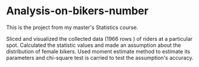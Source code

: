 # Analysis-on-bikers-number
This is the project from my master's Statistics course.

Sliced and visualized the collected data (1966 rows ) of riders at a particular spot. Calculated the statistic values and made an assumption about the distribution of female bikers. Used moment estimate method to estimate its parameters and chi-square test is carried to test the assumption's accuracy.
